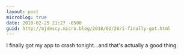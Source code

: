 ```yaml
---
layout: post
microblog: true
date: 2018-02-25 21:27 -0500
guid: http://mjdescy.micro.blog/2018/02/26/i-finally-got.html
---
```

I finally got my app to crash tonight…and that's actually a good thing.

